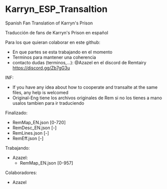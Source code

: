 # Karryn_ESP_Transaltion
Spanish Fan Translation of Karryn's Prison

Traducción de fans de Karryn's Prison en español

Para los que quieran colaborar en este github:
  - En que partes se esta trabajando en el momento
  - Terminos para mantener una coherencia
  - contacto dudas (terminos,...): @Azazel en el discord de Remtairy https://discord.gg/Zb7gG3u

INF:
  - If you have any idea about how to cooperate and transalte at the same files, any help is welcomed
  - Original-Eng tiene los archivos originales de Rem si no los tienes a mano usalos tambien para ir traduciendo

Finalizado:
  - RemMap_EN.json [0-720]
  - RemDesc_EN.json [-]
  - RemLines.json [-]
  - RemEff.json [-]

Trabajando:

  - Azazel:
    - RemMap_EN.json [0-957]

Colaboradores:
  - Azazel
